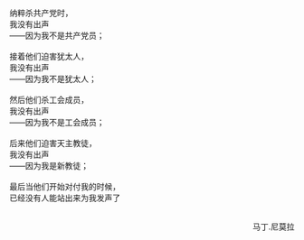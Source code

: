 <br />纳粹杀共产党时，
<br />我没有出声
<br />——因为我不是共产党员；<br />
<br />接着他们迫害犹太人，
<br />我没有出声
<br />——因为我不是犹太人；<br />
<br />然后他们杀工会成员，
<br />我没有出声
<br />——因为我不是工会成员；<br />
<br />后来他们迫害天主教徒，
<br />我没有出声
<br />——因为我是新教徒；<br />
<br />最后当他们开始对付我的时候，
<br />已经没有人能站出来为我发声了
<br />
<br />

<p style="text-align: right;">马丁.尼莫拉</p>
